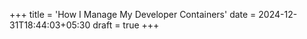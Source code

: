 +++
title = 'How I Manage My Developer Containers'
date = 2024-12-31T18:44:03+05:30
draft = true
+++
